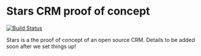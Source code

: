 Stars CRM proof of concept
==========================

[![Build Status](https://travis-ci.org/crm-stars/stars-poc.png?branch=master)](https://travis-ci.org/crm-stars/stars-poc)

Stars is a the proof of concept of an open source CRM. Details to be added soon after we set things up!
